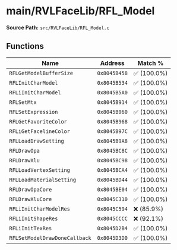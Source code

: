 # main/RVLFaceLib/RFL_Model

**Source Path:** `src/RVLFaceLib/RFL_Model.c`

## Functions

| Name | Address | Match % |
|------|---------|---------|
| `RFLGetModelBufferSize` | `0x8045B458` | :white_check_mark: (100.0%) |
| `RFLInitCharModel` | `0x8045B534` | :white_check_mark: (100.0%) |
| `RFLiInitCharModel` | `0x8045B5A0` | :white_check_mark: (100.0%) |
| `RFLSetMtx` | `0x8045B914` | :white_check_mark: (100.0%) |
| `RFLSetExpression` | `0x8045B960` | :white_check_mark: (100.0%) |
| `RFLGetFavoriteColor` | `0x8045B968` | :white_check_mark: (100.0%) |
| `RFLiGetFacelineColor` | `0x8045B97C` | :white_check_mark: (100.0%) |
| `RFLLoadDrawSetting` | `0x8045B9A8` | :white_check_mark: (100.0%) |
| `RFLDrawOpa` | `0x8045BC8C` | :white_check_mark: (100.0%) |
| `RFLDrawXlu` | `0x8045BC98` | :white_check_mark: (100.0%) |
| `RFLLoadVertexSetting` | `0x8045BCA4` | :white_check_mark: (100.0%) |
| `RFLLoadMaterialSetting` | `0x8045BD44` | :white_check_mark: (100.0%) |
| `RFLDrawOpaCore` | `0x8045BE04` | :white_check_mark: (100.0%) |
| `RFLDrawXluCore` | `0x8045C310` | :white_check_mark: (100.0%) |
| `RFLiInitCharModelRes` | `0x8045C594` | :x: (85.9%) |
| `RFLiInitShapeRes` | `0x8045CCCC` | :x: (92.1%) |
| `RFLiInitTexRes` | `0x8045D2B4` | :white_check_mark: (100.0%) |
| `RFLSetModelDrawDoneCallback` | `0x8045D3D0` | :white_check_mark: (100.0%) |